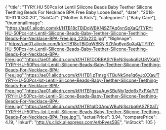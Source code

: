 {
	"title": "TYRY.HU 50Pcs lot Lentil Silicone Beads Baby Teether Silicone Teething Beads For Necklace BPA Free Baby Loose Bead",
	"date": "2018-10-31 10:30:20",
	"SubCat": ["Mother & Kids"],
	"categories": ["Baby Care"],
	"thumbnailImage": "https://ae01.alicdn.com/kf/HTB18cTBjDqWBKNjSZFAq6ynSpXaQ/TYRY-HU-50Pcs-lot-Lentil-Silicone-Beads-Baby-Teether-Silicone-Teething-Beads-For-Necklace-BPA-Free.jpg_220x220.jpg",
	"BigImage": ["https://ae01.alicdn.com/kf/HTB18cTBjDqWBKNjSZFAq6ynSpXaQ/TYRY-HU-50Pcs-lot-Lentil-Silicone-Beads-Baby-Teether-Silicone-Teething-Beads-For-Necklace-BPA-Free.jpg","https://ae01.alicdn.com/kf/HTB1DOBBAStYBeNjSspkq6zU8VXaG/TYRY-HU-50Pcs-lot-Lentil-Silicone-Beads-Baby-Teether-Silicone-Teething-Beads-For-Necklace-BPA-Free.jpg","https://ae01.alicdn.com/kf/HTB1.pTmsgKTBuNkSne1q6yJoXXay/TYRY-HU-50Pcs-lot-Lentil-Silicone-Beads-Baby-Teether-Silicone-Teething-Beads-For-Necklace-BPA-Free.jpg","https://ae01.alicdn.com/kf/HTB1gssuAuySBuNjy1zdq6xPxFXaP/TYRY-HU-50Pcs-lot-Lentil-Silicone-Beads-Baby-Teether-Silicone-Teething-Beads-For-Necklace-BPA-Free.jpg","https://ae01.alicdn.com/kf/HTB1qID0ApuWBuNjSszbq6AS7FXaT/TYRY-HU-50Pcs-lot-Lentil-Silicone-Beads-Baby-Teether-Silicone-Teething-Beads-For-Necklace-BPA-Free.jpg"],
	"actualPrice": 3.94,
	"comparePrice": 4.19,
	"linkurl": "http://s.click.aliexpress.com/e/bRyes5BE",
	"inStock": 105
}
